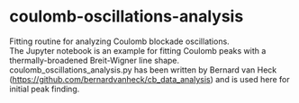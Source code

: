 # coulomb-oscillations-analysis
Fitting routine for analyzing Coulomb blockade oscillations.<br />
The Jupyter notebook is an example for fitting Coulomb peaks with a thermally-broadened Breit-Wigner line shape.<br />
coulomb_oscillations_analysis.py has been written by Bernard van Heck (https://github.com/bernardvanheck/cb_data_analysis) and is used here for initial peak finding.
